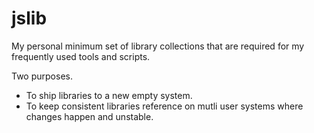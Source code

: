 # jslib
My personal minimum set of library collections that are required for my frequently used tools and scripts.    

Two purposes.  
- To ship libraries to a new empty system.   
- To keep consistent libraries reference on mutli user systems where changes happen and unstable.    


